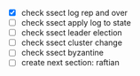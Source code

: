 - [x] check ssect log rep and over
- [ ] check ssect apply log to state
- [ ] check ssect leader election
- [ ] check ssect cluster change
- [ ] check ssect byzantine 
- [ ] create next section: raftian